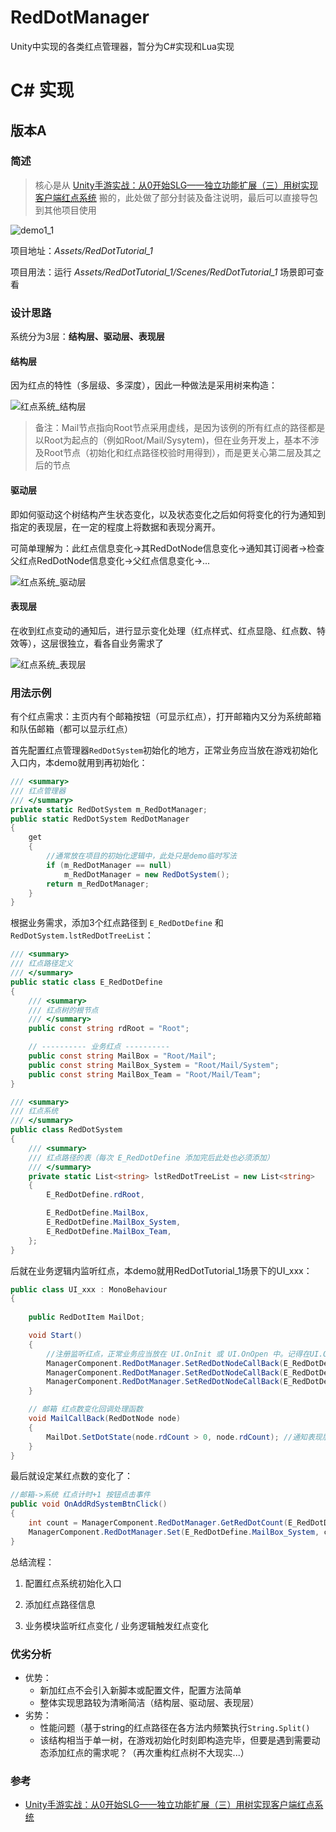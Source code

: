 # RedDotManager
Unity中实现的各类红点管理器，暂分为C#实现和Lua实现



# C# 实现

## 版本A

### 简述

> 核心是从 [Unity手游实战：从0开始SLG——独立功能扩展（三）用树实现客户端红点系统](https://zhuanlan.zhihu.com/p/85978429) 搬的，此处做了部分封装及备注说明，最后可以直接导包到其他项目使用

![demo1_1](Pic/demo1_1.gif)

项目地址：*Assets/RedDotTutorial_1*

项目用法：运行 *Assets/RedDotTutorial_1/Scenes/RedDotTutorial_1* 场景即可查看

### 设计思路

系统分为3层：**结构层、驱动层、表现层**

#### 结构层

因为红点的特性（多层级、多深度），因此一种做法是采用树来构造：

![红点系统_结构层](Pic/红点系统_结构层.png)

> 备注：Mail节点指向Root节点采用虚线，是因为该例的所有红点的路径都是以Root为起点的（例如Root/Mail/Sysytem)，但在业务开发上，基本不涉及Root节点（初始化和红点路径校验时用得到），而是更关心第二层及其之后的节点

#### 驱动层

即如何驱动这个树结构产生状态变化，以及状态变化之后如何将变化的行为通知到指定的表现层，在一定的程度上将数据和表现分离开。

可简单理解为：此红点信息变化->其RedDotNode信息变化->通知其订阅者->检查父红点RedDotNode信息变化->父红点信息变化->...

![红点系统_驱动层](Pic/红点系统_驱动层.png)

#### 表现层

在收到红点变动的通知后，进行显示变化处理（红点样式、红点显隐、红点数、特效等），这层很独立，看各自业务需求了

![红点系统_表现层](Pic/红点系统_表现层.png)

### 用法示例

有个红点需求：主页内有个邮箱按钮（可显示红点），打开邮箱内又分为系统邮箱和队伍邮箱（都可以显示红点）

首先配置红点管理器`RedDotSystem`初始化的地方，正常业务应当放在游戏初始化入口内，本demo就用到再初始化：

```c#
/// <summary>
/// 红点管理器
/// </summary>
private static RedDotSystem m_RedDotManager;
public static RedDotSystem RedDotManager
{
    get
    {
        //通常放在项目的初始化逻辑中，此处只是demo临时写法
        if (m_RedDotManager == null)
        	m_RedDotManager = new RedDotSystem();
        return m_RedDotManager;
    }
}
```

根据业务需求，添加3个红点路径到 `E_RedDotDefine` 和 `RedDotSystem.lstRedDotTreeList`：

```c#
/// <summary>
/// 红点路径定义
/// </summary>
public static class E_RedDotDefine
{
    /// <summary>
    /// 红点树的根节点
    /// </summary>
    public const string rdRoot = "Root";

    // ---------- 业务红点 ----------
    public const string MailBox = "Root/Mail";
    public const string MailBox_System = "Root/Mail/System";
    public const string MailBox_Team = "Root/Mail/Team";
}

/// <summary>
/// 红点系统
/// </summary>
public class RedDotSystem
{
    /// <summary>
    /// 红点路径的表（每次 E_RedDotDefine 添加完后此处也必须添加）
    /// </summary>
    private static List<string> lstRedDotTreeList = new List<string>
    {
        E_RedDotDefine.rdRoot,

        E_RedDotDefine.MailBox,
        E_RedDotDefine.MailBox_System,
        E_RedDotDefine.MailBox_Team,
    };
}
```

后就在业务逻辑内监听红点，本demo就用RedDotTutorial_1场景下的UI_xxx：

```c#
public class UI_xxx : MonoBehaviour
{
   
    public RedDotItem MailDot;

    void Start()
    {
        //注册监听红点，正常业务应当放在 UI.OnInit 或 UI.OnOpen 中。记得在UI.OnClose 或 UI.OnDestroy时监听置null
        ManagerComponent.RedDotManager.SetRedDotNodeCallBack(E_RedDotDefine.MailBox, MailCallBack);
        ManagerComponent.RedDotManager.SetRedDotNodeCallBack(E_RedDotDefine.MailBox_System, MailSystemCallBack);
        ManagerComponent.RedDotManager.SetRedDotNodeCallBack(E_RedDotDefine.MailBox_Team, MailTeamCallBack);
    }

    // 邮箱 红点数变化回调处理函数
    void MailCallBack(RedDotNode node)
    {
        MailDot.SetDotState(node.rdCount > 0, node.rdCount); //通知表现层
    }
}
```

最后就设定某红点数的变化了：

```c#
//邮箱->系统 红点计时+1 按钮点击事件
public void OnAddRdSystemBtnClick()
{
    int count = ManagerComponent.RedDotManager.GetRedDotCount(E_RedDotDefine.MailBox_System);
    ManagerComponent.RedDotManager.Set(E_RedDotDefine.MailBox_System, count + 1);
}
```

总结流程：

1. 配置红点系统初始化入口

2. 添加红点路径信息

3. 业务模块监听红点变化 / 业务逻辑触发红点变化

   

### 优劣分析

- 优势：
  - 新加红点不会引入新脚本或配置文件，配置方法简单
  - 整体实现思路较为清晰简洁（结构层、驱动层、表现层）
- 劣势：
  - 性能问题（基于string的红点路径在各方法内频繁执行`String.Split()`
  - 该结构相当于单一树，在游戏初始化时刻即构造完毕，但要是遇到需要动态添加红点的需求呢？（再次重构红点树不大现实...）

### 参考

- [Unity手游实战：从0开始SLG——独立功能扩展（三）用树实现客户端红点系统](https://zhuanlan.zhihu.com/p/85978429)
